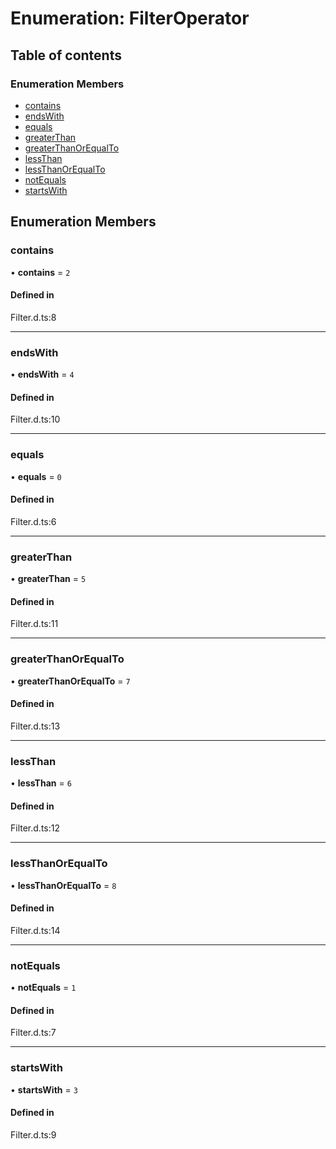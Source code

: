 # Enumeration: FilterOperator

## Table of contents

### Enumeration Members

- [contains](FilterOperator.md#contains)
- [endsWith](FilterOperator.md#endswith)
- [equals](FilterOperator.md#equals)
- [greaterThan](FilterOperator.md#greaterthan)
- [greaterThanOrEqualTo](FilterOperator.md#greaterthanorequalto)
- [lessThan](FilterOperator.md#lessthan)
- [lessThanOrEqualTo](FilterOperator.md#lessthanorequalto)
- [notEquals](FilterOperator.md#notequals)
- [startsWith](FilterOperator.md#startswith)

## Enumeration Members

### contains

• **contains** = ``2``

#### Defined in

Filter.d.ts:8

___

### endsWith

• **endsWith** = ``4``

#### Defined in

Filter.d.ts:10

___

### equals

• **equals** = ``0``

#### Defined in

Filter.d.ts:6

___

### greaterThan

• **greaterThan** = ``5``

#### Defined in

Filter.d.ts:11

___

### greaterThanOrEqualTo

• **greaterThanOrEqualTo** = ``7``

#### Defined in

Filter.d.ts:13

___

### lessThan

• **lessThan** = ``6``

#### Defined in

Filter.d.ts:12

___

### lessThanOrEqualTo

• **lessThanOrEqualTo** = ``8``

#### Defined in

Filter.d.ts:14

___

### notEquals

• **notEquals** = ``1``

#### Defined in

Filter.d.ts:7

___

### startsWith

• **startsWith** = ``3``

#### Defined in

Filter.d.ts:9
